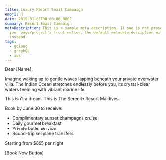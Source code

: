 ```yaml
---
title: Luxury Resort Email Campaign
emoji: 🥂
date: 2019-01-01T00:00:00.000Z
summary: Resort Email Campaign
metaDescription: This is a sample meta description. If one is not present in
  your page/project's front matter, the default metadata.desciption will be used
  instead.
tags:
  - golang
  - graphQL
  - aws
---
```

Dear \[Name],

Imagine waking up to gentle waves lapping beneath your private overwater villa. The Indian Ocean stretches endlessly before you, its crystal-clear waters teeming with vibrant marine life.

This isn't a dream. This is The Serenity Resort Maldives.

Book by June 30 to receive:

* Complimentary sunset champagne cruise
* Daily gourmet breakfast
* Private butler service
* Round-trip seaplane transfers

Starting from $895 per night 

\[Book Now Button]
